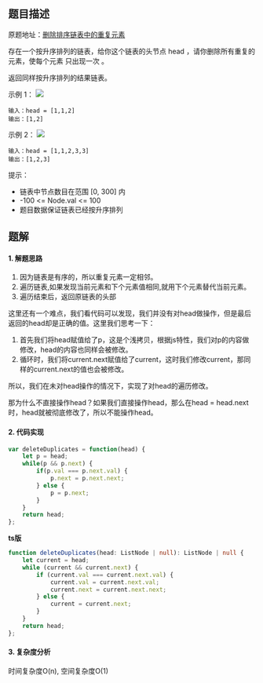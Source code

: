 ## 题目描述

原题地址：[删除排序链表中的重复元素](https://leetcode-cn.com/problems/remove-duplicates-from-sorted-list/)

存在一个按升序排列的链表，给你这个链表的头节点 head ，请你删除所有重复的元素，使每个元素 只出现一次 。

返回同样按升序排列的结果链表。

示例 1：
![](./img/list1.jpeg)
```
输入：head = [1,1,2]
输出：[1,2]
```
示例 2：
![](./img/list2.jpeg)
```
输入：head = [1,1,2,3,3]
输出：[1,2,3]
```

提示：
- 链表中节点数目在范围 [0, 300] 内
- -100 <= Node.val <= 100
- 题目数据保证链表已经按升序排列

## 题解
#### 1. 解题思路
1. 因为链表是有序的，所以重复元素一定相邻。
2. 遍历链表,如果发现当前元素和下个元素值相同,就用下个元素替代当前元素。
3. 遍历结束后，返回原链表的头部

这里还有一个难点，我们看代码可以发现，我们并没有对head做操作，但是最后返回的head却是正确的值。这里我们思考一下：
1. 首先我们将head赋值给了p，这是个浅拷贝，根据js特性，我们对p的内容做修改，head的内容也同样会被修改。
2. 循环时，我们将current.next赋值给了current，这时我们修改current，那同样的current.next的值也会被修改。

所以，我们在未对head操作的情况下，实现了对head的遍历修改。

那为什么不直接操作head？如果我们直接操作head，那么在head = head.next时，head就被彻底修改了，所以不能操作head。

#### 2. 代码实现
```js
var deleteDuplicates = function(head) {
    let p = head;
    while(p && p.next) {
        if(p.val === p.next.val) {
            p.next = p.next.next;
        } else {
            p = p.next;
        }
    }
    return head;
};
```

**ts版**
```ts
function deleteDuplicates(head: ListNode | null): ListNode | null {
    let current = head;
    while (current && current.next) {
        if (current.val === current.next.val) {
            current.val = current.next.val;
            current.next = current.next.next;
        } else {
            current = current.next;
        }
    }
    return head;
};
```

#### 3. 复杂度分析
时间复杂度O(n), 空间复杂度O(1)